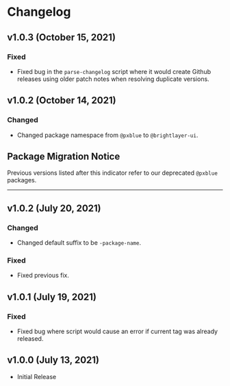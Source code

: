# Changelog

## v1.0.3 (October 15, 2021)

### Fixed

- Fixed bug in the `parse-changelog` script where it would create Github releases using older patch notes when resolving duplicate versions.

## v1.0.2 (October 14, 2021)

### Changed

- Changed package namespace from `@pxblue` to `@brightlayer-ui`.

## Package Migration Notice

Previous versions listed after this indicator refer to our deprecated `@pxblue` packages.

---

## v1.0.2 (July 20, 2021)

### Changed

- Changed default suffix to be `-package-name`.

### Fixed

- Fixed previous fix.

## v1.0.1 (July 19, 2021)

### Fixed

- Fixed bug where script would cause an error if current tag was already released.

## v1.0.0 (July 13, 2021)

- Initial Release

